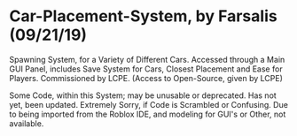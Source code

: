 # Car-Placement-System, by Farsalis (09/21/19)

Spawning System, for a Variety of Different Cars. 
Accessed through a Main GUI Panel, includes Save System for Cars, Closest Placement and Ease for Players. 
Commissioned by LCPE. (Access to Open-Source, given by LCPE)

Some Code, within this System; may be unusable or deprecated. Has not yet, been updated. Extremely Sorry, if Code is Scrambled or Confusing.
Due to being imported from the Roblox IDE, and modeling for GUI's or Other, not available.

